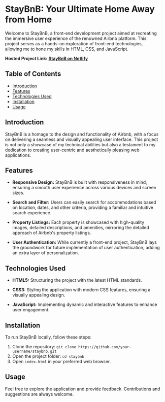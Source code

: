 # StayBnB: Your Ultimate Home Away from Home

Welcome to StayBnB, a front-end development project aimed at recreating the immersive user experience of the renowned Airbnb platform. This project serves as a hands-on exploration of front-end technologies, allowing me to hone my skills in HTML, CSS, and JavaScript.

**Hosted Project Link: [StayBnB on Netlify](https://wondrous-haupia-f1a52e.netlify.app/)**

## Table of Contents

- [Introduction](#introduction)
- [Features](#features)
- [Technologies Used](#technologies-used)
- [Installation](#installation)
- [Usage](#usage)

## Introduction

StayBnB is a homage to the design and functionality of Airbnb, with a focus on delivering a seamless and visually appealing user interface. This project is not only a showcase of my technical abilities but also a testament to my dedication to creating user-centric and aesthetically pleasing web applications.

## Features

- **Responsive Design:** StayBnB is built with responsiveness in mind, ensuring a smooth user experience across various devices and screen sizes.

- **Search and Filter:** Users can easily search for accommodations based on location, dates, and other criteria, providing a familiar and intuitive search experience.

- **Property Listings:** Each property is showcased with high-quality images, detailed descriptions, and amenities, mirroring the detailed approach of Airbnb's property listings.

- **User Authentication:** While currently a front-end project, StayBnB lays the groundwork for future implementation of user authentication, adding an extra layer of personalization.

## Technologies Used

- **HTML5:** Structuring the project with the latest HTML standards.
  
- **CSS3:** Styling the application with modern CSS features, ensuring a visually appealing design.

- **JavaScript:** Implementing dynamic and interactive features to enhance user engagement.

## Installation

To run StayBnB locally, follow these steps:

1. Clone the repository: `git clone https://github.com/your-username/staybnb.git`
2. Open the project folder: `cd staybnb`
3. Open `index.html` in your preferred web browser.

## Usage

Feel free to explore the application and provide feedback. Contributions and suggestions are always welcome.
